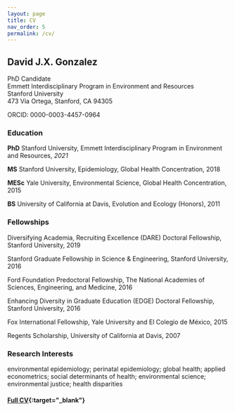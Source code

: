 ```yaml
---
layout: page
title: CV
nav_order: 5
permalink: /cv/
---
```



## David J.X. Gonzalez

PhD Candidate
<br />Emmett Interdisciplinary Program in Environment and Resources
<br />Stanford University
<br />473 Via Ortega, Stanford, CA 94305

ORCID: 0000-0003-4457-0964

### Education

**PhD** Stanford University, Emmett Interdisciplinary Program in Environment and Resources, *2021*

**MS** Stanford University, Epidemiology, Global Health Concentration, 2018

**MESc** Yale University, Environmental Science, Global Health Concentration, 2015

**BS** University of California at Davis, Evolution and Ecology (Honors), 2011

### Fellowships

Diversifying Academia, Recruiting Excellence (DARE) Doctoral Fellowship, Stanford University, 2019

Stanford Graduate Fellowship in Science & Engineering, Stanford University, 2016

Ford Foundation Predoctoral Fellowship, The National Academies of Sciences, Engineering, and Medicine, 2016

Enhancing Diversity in Graduate Education (EDGE) Doctoral Fellowship, Stanford University, 2016

Fox International Fellowship, Yale University and El Colegio de México, 2015

Regents Scholarship, University of California at Davis, 2007

### Research Interests

environmental epidemiology; perinatal epidemiology; global health; applied econometrics; social determinants of health; environmental science; environmental justice; health disparities


#### [Full CV](https://djxgonzalez.github.io/cv.pdf){:target="_blank"}
